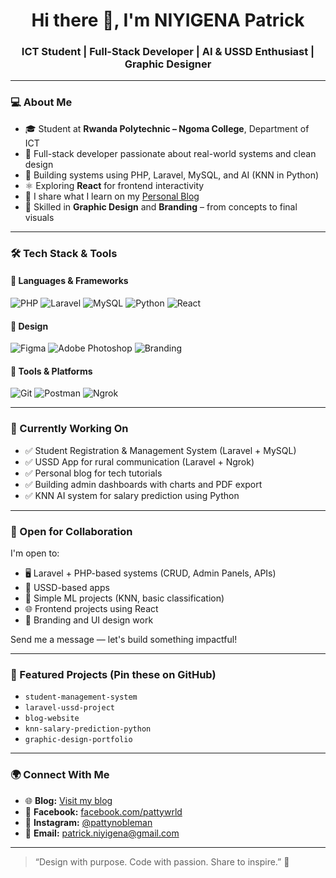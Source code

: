 <!-- GitHub Profile README for NIYIGENA Patrick -->
<h1 align="center">Hi there 👋, I'm NIYIGENA Patrick</h1>
<h3 align="center">ICT Student | Full-Stack Developer | AI & USSD Enthusiast | Graphic Designer</h3>

---

### 💻 About Me
- 🎓 Student at **Rwanda Polytechnic – Ngoma College**, Department of ICT  
- 🔧 Full-stack developer passionate about real-world systems and clean design
- 🧠 Building systems using PHP, Laravel, MySQL, and AI (KNN in Python)
- ⚛️ Exploring **React** for frontend interactivity
- 📝 I share what I learn on my [Personal Blog](https://blog-2wq376mlr-pattywrlds-projects.vercel.app/)
- 🎨 Skilled in **Graphic Design** and **Branding** – from concepts to final visuals

---

### 🛠️ Tech Stack & Tools

#### 🚀 Languages & Frameworks
![PHP](https://img.shields.io/badge/PHP-777BB4?style=for-the-badge&logo=php&logoColor=white)
![Laravel](https://img.shields.io/badge/Laravel-E74430?style=for-the-badge&logo=laravel&logoColor=white)
![MySQL](https://img.shields.io/badge/MySQL-4479A1?style=for-the-badge&logo=mysql&logoColor=white)
![Python](https://img.shields.io/badge/Python-306998?style=for-the-badge&logo=python&logoColor=white)
![React](https://img.shields.io/badge/React-61DAFB?style=for-the-badge&logo=react&logoColor=black)

#### 🎨 Design
![Figma](https://img.shields.io/badge/Figma-F24E1E?style=for-the-badge&logo=figma&logoColor=white)
![Adobe Photoshop](https://img.shields.io/badge/Photoshop-31A8FF?style=for-the-badge&logo=adobephotoshop&logoColor=white)
![Branding](https://img.shields.io/badge/Branding-CB2027?style=for-the-badge)

#### 🧰 Tools & Platforms
![Git](https://img.shields.io/badge/Git-F05032?style=for-the-badge&logo=git&logoColor=white)
![Postman](https://img.shields.io/badge/Postman-FF6C37?style=for-the-badge&logo=postman&logoColor=white)
![Ngrok](https://img.shields.io/badge/Ngrok-1F1F1F?style=for-the-badge)

---

### 🎯 Currently Working On

- ✅ Student Registration & Management System (Laravel + MySQL)
- ✅ USSD App for rural communication (Laravel + Ngrok)
- ✅ Personal blog for tech tutorials
- ✅ Building admin dashboards with charts and PDF export
- ✅ KNN AI system for salary prediction using Python

---

### 🤝 Open for Collaboration

I'm open to:
- 🖥️ Laravel + PHP-based systems (CRUD, Admin Panels, APIs)
- 📱 USSD-based apps
- 🧠 Simple ML projects (KNN, basic classification)
- 🌐 Frontend projects using React
- 🎨 Branding and UI design work

Send me a message — let's build something impactful!

---

### 📌 Featured Projects (Pin these on GitHub)

- `student-management-system`
- `laravel-ussd-project`
- `blog-website`
- `knn-salary-prediction-python`
- `graphic-design-portfolio`

---


### 🌍 Connect With Me

- 🌐 **Blog:** [Visit my blog](https://blog-2wq376mlr-pattywrlds-projects.vercel.app/)
- 📘 **Facebook:** [facebook.com/pattywrld](https://web.facebook.com/pattywrld/)
- 📸 **Instagram:** [@pattynobleman](https://instagram.com/pattynobleman)
- 📧 **Email:** patrick.niyigena@gmail.com

---

> “Design with purpose. Code with passion. Share to inspire.” 🚀
